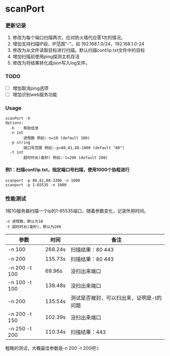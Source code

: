 # scanPort

### 更新记录
1. 修改为每个端口扫描两次，应对防火墙代应答1次的情况。
2. 增加支持扫描IP段、IP范围"-"。如 192.168.1.0/24，192.168.1.0-24
3. 修改为从文件读取目标进行扫描。默认扫描conf/ip.txt文件中的目标
4. 增加扫描前使用ping探测主机存活
5. 修改为将结果转化成json写入log文件。

### TODO

- [ ] 增加取消ping选项
- [ ] 增加识别web服务功能

### Usage
```
scanPort -h 
Options:
  -h    帮助信息
  -n int
        进程数 例如:-n=10 (default 100)
  -p string
        端口号范围 例如:-p=80,81,88-1000 (default "80")
  -t int
        超时时长(毫秒) 例如:-t=200 (default 200)

```

#### 例1：扫描conf/ip.txt，指定端口号扫描，使用1000个协程进行
```
scanport -p 80,81,88-3306 -n 1000 
scanport -p 1-65535 -n 1000 
```

### 性能测试

1核1G服务器扫描一个ip的1-65535端口，随着参数变化，记录所用时间。

```
-n 进程数，默认为10
-t 超时时长(毫秒)，默认为200
```

参数 | 时间 | 备注
---|---|---
-n 100 | 268.24s | 扫描结果：80 443
-n 200 | 135.73s | 扫描结果：80 443
-n 200 -t 100 | 69.96s | 没扫出来端口
-n 100 -t 100 | 138.48s | 没扫出来端口
-n 200 | 135.54s | 测试是否被封，可以扫出来，证明是-t的问题
-n 200 -t 150 | 102.39s | 没扫出来端口
-n 250 -t 200 | 110.34s | 扫描结果：443

粗略的测试，大概最佳参数是-n 200 -t 200吧:)
